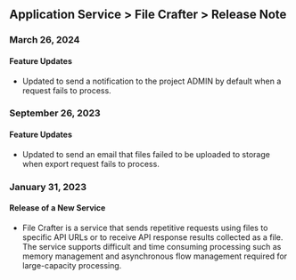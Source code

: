 ## Application Service > File Crafter > Release Note

### March 26, 2024

#### Feature Updates

- Updated to send a notification to the project ADMIN by default when a request fails to process. 

### September 26, 2023

#### Feature Updates

- Updated to send an email that files failed to be uploaded to storage when export request fails to process.

### January 31, 2023

#### Release of a New Service

- File Crafter is a service that sends repetitive requests using files to specific API URLs or to receive API response results collected as a file. The service supports difficult and time consuming processing such as memory management and asynchronous flow management required for large-capacity processing.

